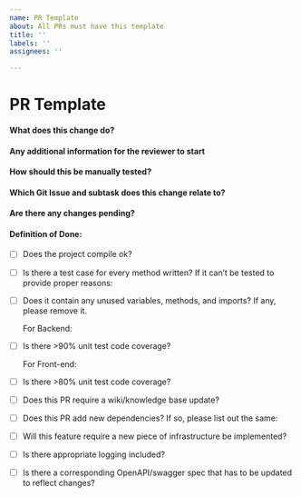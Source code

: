 ```yaml
---
name: PR Template
about: All PRs must have this template
title: ''
labels: ''
assignees: ''

---
```


# PR Template

#### What does this change do?

#### Any additional information for the reviewer to start

#### How should this be manually tested?

#### Which Git Issue and subtask does this change relate to?

#### Are there any changes pending?

#### Definition of Done:
- [ ] Does the project compile ok?
- [ ] Is there a test case for every method written?  If it can’t be tested to provide proper reasons:
- [ ] Does it contain any unused variables, methods, and imports? If any, please remove it.

  For Backend:
- [ ] Is there >90% unit test code coverage?

  For Front-end:
- [ ] Is there >80% unit test code coverage?
- [ ] Does this PR require a wiki/knowledge base update? 
- [ ] Does this PR add new dependencies? If so, please list out the same:
- [ ] Will this feature require a new piece of infrastructure be implemented?
- [ ] Is there appropriate logging included?
- [ ] Is there a corresponding OpenAPI/swagger spec that has to be updated to reflect changes?
